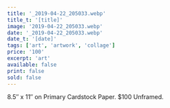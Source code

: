 ```yaml
---
title: '_2019-04-22_205033.webp'
title_t: '[title]'
image: '2019-04-22_205033.webp'
date: '_2019-04-22_205033.webp'
date_t: '[date]'
tags: ['art', 'artwork', 'collage']
price: '100'
excerpt: 'art'
available: false
print: false
sold: false
---
```



8.5″ x 11″ on Primary Cardstock Paper.
$100 Unframed.
